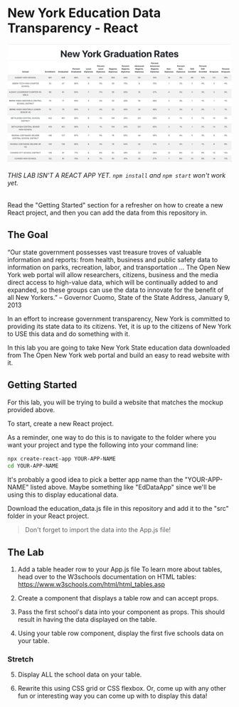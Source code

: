 # New York Education Data Transparency - React

![Mockup](table-example.png)

###### THIS LAB ISN'T A REACT APP YET. `npm install` and `npm start` won't work yet.  
Read the "Getting Started" section for a refresher on how to create a new React project, and then you can add the data from this repository in.

## The Goal
“Our state government possesses vast treasure troves of valuable information and reports: from health, business and public safety data to information on parks, recreation, labor, and transportation … The Open New York web portal will allow researchers, citizens, business and the media direct access to high-value data, which will be continually added to and expanded, so these groups can use the data to innovate for the benefit of all New Yorkers.” – Governor Cuomo, State of the State Address, January 9, 2013

In an effort to increase government transparency, New York is committed to providing its state data to its citizens. Yet, it is up to the citizens of New York to USE this data and do something with it.

In this lab you are going to take New York State education data downloaded from The Open New York web portal and build an easy to read website with it.

## Getting Started
For this lab, you will be trying to build a website that matches the mockup provided above.

To start, create a new React project.

As a reminder, one way to do this is to navigate to the folder where you want your project and type the following into your command line:

```bash
npx create-react-app YOUR-APP-NAME
cd YOUR-APP-NAME
```

It's probably a good idea to pick a better app name than the "YOUR-APP-NAME" listed above. Maybe something like "EdDataApp" since we'll be using this to display educational data. 

Download the education_data.js file in this repository and add it to the "src" folder in your React project.

>Don't forget to import the data into the App.js file!

## The Lab
1. Add a table header row to your App.js file
To learn more about tables, head over to the W3schools documentation on HTML tables: https://www.w3schools.com/html/html_tables.asp

2. Create a component that displays a table row and can accept props.

3. Pass the first school's data into your component as props. This should result in having the data displayed on the table.

4. Using your table row component, display the first five schools data on your table.

### Stretch

5. Display ALL the school data on your table.

6. Rewrite this using CSS grid or CSS flexbox. Or, come up with any other fun or interesting way you can come up with to display this data!
